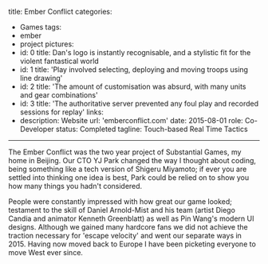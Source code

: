 title: Ember Conflict
categories:
  - Games
tags:
  - ember
  - project
pictures:
  - id: 0
    title: Dan's logo is instantly recognisable, and a stylistic fit for the violent fantastical world
  - id: 1
    title: 'Play involved selecting, deploying and moving troops using line drawing'
  - id: 2
    title: 'The amount of customisation was absurd, with many units and gear combinations'
  - id: 3
    title: 'The authoritative server prevented any foul play and recorded sessions for replay'
links:
  - description: Website
    url: 'emberconflict.com'
date: 2015-08-01
role: Co-Developer
status: Completed
tagline: Touch-based Real Time Tactics
---

The Ember Conflict was the two year project of Substantial Games, my home in Beijing. Our CTO YJ Park changed the way I thought about coding, being something like a tech version of Shigeru Miyamoto; if ever you are settled into thinking one idea is best, Park could be relied on to show you how many things you hadn't considered. 

People were constantly impressed with how great our game looked; testament to the skill of Daniel Arnold-Mist and his team (artist Diego Candia and animator Kenneth Greenblatt) as well as Pin Wang's modern UI designs. Although we gained many hardcore fans we did not achieve the traction necessary for 'escape velocity' and went our separate ways in 2015. Having now moved back to Europe I have been picketing everyone to move West ever since.

